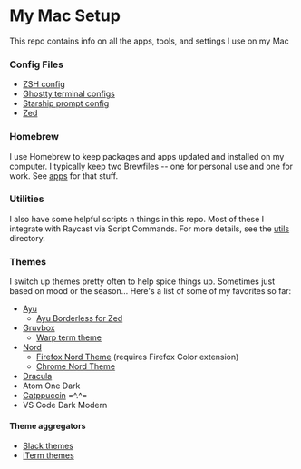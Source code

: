 # My Mac Setup

This repo contains info on all the apps, tools, and settings I use on my Mac

### Config Files

- [ZSH config](https://gist.github.com/mjr2595/41307eb35513a0cbbd1beb63a9981291)
- [Ghostty terminal configs](https://gist.github.com/mjr2595/fa5b63f7a1bf7fa2f644b921aa02a318)
- [Starship prompt config](https://gist.github.com/mjr2595/8a3bd766dc7618bfca5cc8609e9d5753)
- [Zed](https://gist.github.com/mjr2595/4e73880927a47e4f8349b70ebb2603ab)

### Homebrew

I use Homebrew to keep packages and apps updated and installed on my computer. I typically keep two Brewfiles -- one for personal use and one for work. See [apps](./apps/) for that stuff.

### Utilities

I also have some helpful scripts n things in this repo. Most of these I integrate with Raycast via Script Commands. For more details, see the [utils](./utils/) directory.

### Themes

I switch up themes pretty often to help spice things up. Sometimes just based on mood or the season...
Here's a list of some of my favorites so far:

- [Ayu](https://github.com/ayu-theme)
  - [Ayu Borderless for Zed](https://github.com/babyccino/Borderless-Ayu-Zed)
- [Gruvbox](https://github.com/morhetz/gruvbox)
  - [Warp term theme](https://gist.github.com/mjr2595/577258b53b2697087e75a5d4a36f668f)
- [Nord](https://www.nordtheme.com/)
  - [Firefox Nord Theme](https://color.firefox.com/?theme=XQAAAAIPAQAAAAAAAABBKYhm849SCia2CaaEGccwS-xMDPr6_CqlFI4MnOwqZESgRUapmIlv11Yd8Tl3BA9DEpHmaalTe_N-82o2XfpjlEZD9MaHq66xpqUpnZQLgP7FSZDiLkGIoS-wHKdSGZbsH8AhJeOCI-lo-g7ehrIiZKyL0gk2rppTmDPrzfzJp_abHb1ly43cSq8Yc7QZAer4ZLwu90zMJiOO__y_wOA) (requires Firefox Color extension)
  - [Chrome Nord Theme](https://chrome.google.com/webstore/detail/nord/abehfkkfjlplnjadfcjiflnejblfmmpj)
- [Dracula](https://draculatheme.com/)
- Atom One Dark
- [Catppuccin](https://github.com/catppuccin/catppuccin) =^.^=
- VS Code Dark Modern

#### Theme aggregators

- [Slack themes](https://gist.github.com/mjr2595/fa63d054ea08bff1fdd848c355fe89df)
- [iTerm themes](https://iterm2colorschemes.com/)
